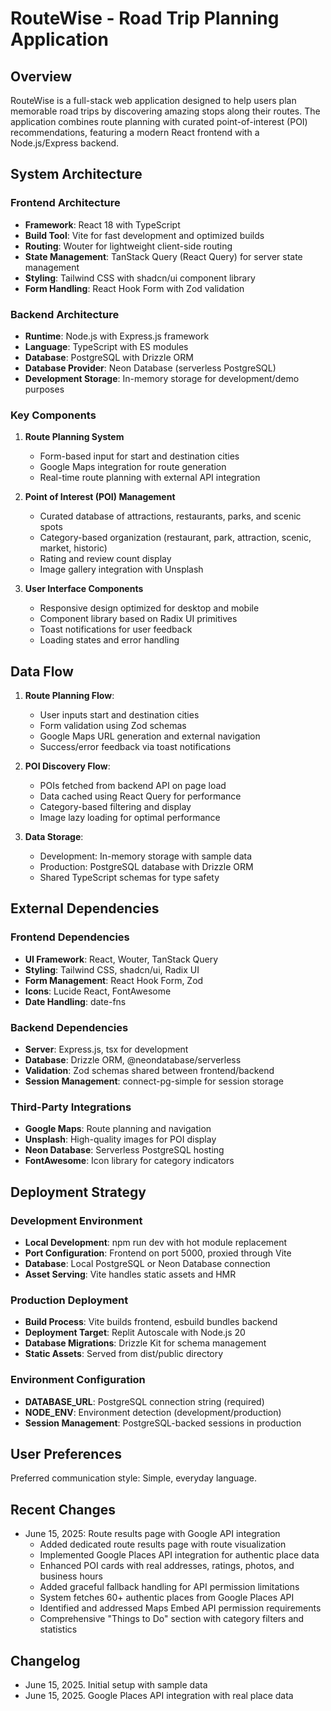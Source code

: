# RouteWise - Road Trip Planning Application

## Overview

RouteWise is a full-stack web application designed to help users plan memorable road trips by discovering amazing stops along their routes. The application combines route planning with curated point-of-interest (POI) recommendations, featuring a modern React frontend with a Node.js/Express backend.

## System Architecture

### Frontend Architecture
- **Framework**: React 18 with TypeScript
- **Build Tool**: Vite for fast development and optimized builds
- **Routing**: Wouter for lightweight client-side routing
- **State Management**: TanStack Query (React Query) for server state management
- **Styling**: Tailwind CSS with shadcn/ui component library
- **Form Handling**: React Hook Form with Zod validation

### Backend Architecture
- **Runtime**: Node.js with Express.js framework
- **Language**: TypeScript with ES modules
- **Database**: PostgreSQL with Drizzle ORM
- **Database Provider**: Neon Database (serverless PostgreSQL)
- **Development Storage**: In-memory storage for development/demo purposes

### Key Components

1. **Route Planning System**
   - Form-based input for start and destination cities
   - Google Maps integration for route generation
   - Real-time route planning with external API integration

2. **Point of Interest (POI) Management**
   - Curated database of attractions, restaurants, parks, and scenic spots
   - Category-based organization (restaurant, park, attraction, scenic, market, historic)
   - Rating and review count display
   - Image gallery integration with Unsplash

3. **User Interface Components**
   - Responsive design optimized for desktop and mobile
   - Component library based on Radix UI primitives
   - Toast notifications for user feedback
   - Loading states and error handling

## Data Flow

1. **Route Planning Flow**:
   - User inputs start and destination cities
   - Form validation using Zod schemas
   - Google Maps URL generation and external navigation
   - Success/error feedback via toast notifications

2. **POI Discovery Flow**:
   - POIs fetched from backend API on page load
   - Data cached using React Query for performance
   - Category-based filtering and display
   - Image lazy loading for optimal performance

3. **Data Storage**:
   - Development: In-memory storage with sample data
   - Production: PostgreSQL database with Drizzle ORM
   - Shared TypeScript schemas for type safety

## External Dependencies

### Frontend Dependencies
- **UI Framework**: React, Wouter, TanStack Query
- **Styling**: Tailwind CSS, shadcn/ui, Radix UI
- **Form Management**: React Hook Form, Zod
- **Icons**: Lucide React, FontAwesome
- **Date Handling**: date-fns

### Backend Dependencies
- **Server**: Express.js, tsx for development
- **Database**: Drizzle ORM, @neondatabase/serverless
- **Validation**: Zod schemas shared between frontend/backend
- **Session Management**: connect-pg-simple for session storage

### Third-Party Integrations
- **Google Maps**: Route planning and navigation
- **Unsplash**: High-quality images for POI display
- **Neon Database**: Serverless PostgreSQL hosting
- **FontAwesome**: Icon library for category indicators

## Deployment Strategy

### Development Environment
- **Local Development**: npm run dev with hot module replacement
- **Port Configuration**: Frontend on port 5000, proxied through Vite
- **Database**: Local PostgreSQL or Neon Database connection
- **Asset Serving**: Vite handles static assets and HMR

### Production Deployment
- **Build Process**: Vite builds frontend, esbuild bundles backend
- **Deployment Target**: Replit Autoscale with Node.js 20
- **Database Migrations**: Drizzle Kit for schema management
- **Static Assets**: Served from dist/public directory

### Environment Configuration
- **DATABASE_URL**: PostgreSQL connection string (required)
- **NODE_ENV**: Environment detection (development/production)
- **Session Management**: PostgreSQL-backed sessions in production

## User Preferences

Preferred communication style: Simple, everyday language.

## Recent Changes

- June 15, 2025: Route results page with Google API integration
  - Added dedicated route results page with route visualization
  - Implemented Google Places API integration for authentic place data
  - Enhanced POI cards with real addresses, ratings, photos, and business hours
  - Added graceful fallback handling for API permission limitations
  - System fetches 60+ authentic places from Google Places API
  - Identified and addressed Maps Embed API permission requirements
  - Comprehensive "Things to Do" section with category filters and statistics

## Changelog

- June 15, 2025. Initial setup with sample data
- June 15, 2025. Google Places API integration with real place data